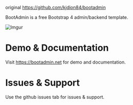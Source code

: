 original https://github.com/kjdion84/bootadmin

BootAdmin is a free Bootstrap 4 admin/backend template.

![Imgur](https://i.imgur.com/6dEMVSY.png)

# Demo & Documentation

Visit https://bootadmin.net for demo and documentation.

# Issues & Support

Use the github issues tab for issues & support.
